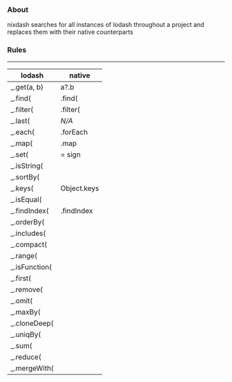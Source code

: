 ### About

nixdash searches for all instances of lodash throughout a project and replaces them with their native counterparts


### Rules

---
| lodash | native |
| ---- | ------ |
| _.get(a, b) | a?.b |
| _.find( | .find( |
| _.filter( | .filter( |
| _.last( | *N/A* |
| _.each( | .forEach |
| _.map( | .map |
| _.set( | = sign |
| _.isString( | |
| _.sortBy( | |
| _.keys( | Object.keys |
| _.isEqual( | |
| _.findIndex( | .findIndex |
| _.orderBy( | |
| _.includes( | | 
| _.compact(| |
| _.range(| |
| _.isFunction(| |
| _.first(| |
| _.remove(| |
| _.omit(| |
| _.maxBy(| |
| _.cloneDeep(| |
| _.uniqBy(| |
| _.sum(| |
| _.reduce(| |
| _.mergeWith(| |
